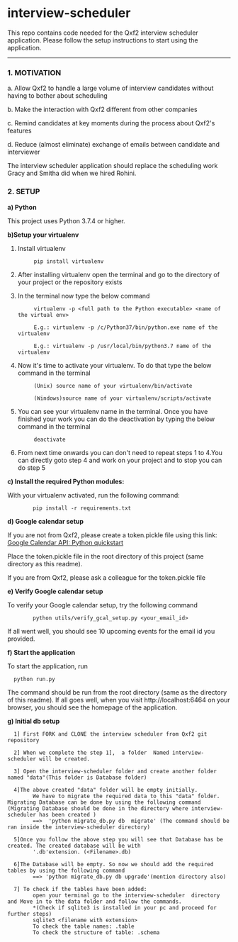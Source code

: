 # interview-scheduler
This repo contains code needed for the Qxf2 interview scheduler application. Please follow the setup instructions to start using the application.

----

### 1. MOTIVATION 


a. Allow Qxf2 to handle a large volume of interview candidates without having to bother about scheduling

b. Make the interaction with Qxf2 different from other companies 

c. Remind candidates at key moments during the process about Qxf2's features

d. Reduce (almost eliminate) exchange of emails between candidate and interviewer

The interview scheduler application should replace the scheduling work Gracy and Smitha did when we hired Rohini. 

### 2. SETUP

__a) Python__

This project uses Python 3.7.4 or higher.


__b)Setup your virtualenv__

1. Install virtualenv

            pip install virtualenv

2. After installing virtualenv open the terminal and go to the directory of your project or the repository exists

3. In the terminal now type the below command


            virtualenv -p <full path to the Python executable> <name of the virtual env>

            E.g.: virtualenv -p /c/Python37/bin/python.exe name of the virtualenv

            E.g.: virtualenv -p /usr/local/bin/python3.7 name of the virtualenv

4. Now it's time to activate your virtualenv. To do that type the below command in the terminal

            (Unix) source name of your virtualenv/bin/activate

            (Windows)source name of your virtualenv/scripts/activate

5. You can see your virtualenv name in the terminal. Once you have finished your work you can do the deactivation by typing the below command in the terminal
      
            deactivate

6. From next time onwards you can don't need to repeat steps 1 to 4.You can directly goto step 4 and work on your project and to stop you can do step 5


__c) Install the required Python modules:__

With your virtualenv activated, run the following command:

            pip install -r requirements.txt

__d) Google calendar setup__

If you are not from Qxf2, please create a token.pickle file using this link: [Google Calendar API: Python quickstart](https://developers.google.com/calendar/quickstart/python)

Place the token.pickle file in the root directory of this project (same directory as this readme).


If you are from Qxf2, please ask a colleague for the token.pickle file


__e) Verify Google calendar setup__

To verify your Google calendar setup, try the following command

            python utils/verify_gcal_setup.py <your_email_id> 

If all went well, you should see 10 upcoming events for the email id you provided.

__f) Start the application__

To start the application, run

      python run.py

The command should be run from the root directory (same as the directory of this readme). If all goes well, when you visit http://localhost:6464 on your browser, you should see the homepage of the application.

__g) Initial db setup__

      1] First FORK and CLONE the interview scheduler from Qxf2 git repository

      2] When we complete the step 1],  a folder  Named interview-scheduler will be created.

      3] Open the interview-scheduler folder and create another folder named "data"(This folder is Database folder)

      4]The above created "data" folder will be empty initially.
            We have to migrate the required data to this "data" folder. Migrating Database can be done by using the following command (Migrating Database should be done in the directory where interview-scheduler has been created ) 
            ==>  'python migrate_db.py db  migrate' (The command should be ran inside the interview-scheduler directory)

      5]Once you follow the above step you will see that Database has be created. The created database will be with 
            '.db'extension. (<Filename>.db)

      6]The Database will be empty. So now we should add the required tables by using the following command
            ==> 'python migrate_db.py db upgrade'(mention directory also)

      7] To check if the tables have been added:
            open your terminal go to the interview-scheduler  directory and Move in to the data folder and follow the commands. 
            *(Check if sqlite3 is installed in your pc and proceed for further steps)
            sqlite3 <filename with extension>
            To check the table names: .table
            To check the structure of table: .schema